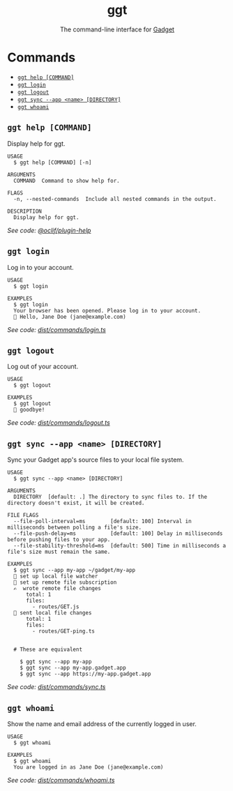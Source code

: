 <div align="center">
  <h1>ggt</h1>
  The command-line interface for <a href="https://gadget.dev">Gadget</a>
</div>

# Commands

  <!-- commands -->

- [`ggt help [COMMAND]`](#ggt-help-command)
- [`ggt login`](#ggt-login)
- [`ggt logout`](#ggt-logout)
- [`ggt sync --app <name> [DIRECTORY]`](#ggt-sync---app-name-directory)
- [`ggt whoami`](#ggt-whoami)

## `ggt help [COMMAND]`

Display help for ggt.

```
USAGE
  $ ggt help [COMMAND] [-n]

ARGUMENTS
  COMMAND  Command to show help for.

FLAGS
  -n, --nested-commands  Include all nested commands in the output.

DESCRIPTION
  Display help for ggt.
```

_See code: [@oclif/plugin-help](https://github.com/oclif/plugin-help/blob/v5.1.12/src/commands/help.ts)_

## `ggt login`

Log in to your account.

```
USAGE
  $ ggt login

EXAMPLES
  $ ggt login
  Your browser has been opened. Please log in to your account.
  👋 Hello, Jane Doe (jane@example.com)
```

_See code: [dist/commands/login.ts](gadget-inc/ggt)_

## `ggt logout`

Log out of your account.

```
USAGE
  $ ggt logout

EXAMPLES
  $ ggt logout
  👋 goodbye!
```

_See code: [dist/commands/logout.ts](gadget-inc/ggt)_

## `ggt sync --app <name> [DIRECTORY]`

Sync your Gadget app's source files to your local file system.

```
USAGE
  $ ggt sync --app <name> [DIRECTORY]

ARGUMENTS
  DIRECTORY  [default: .] The directory to sync files to. If the directory doesn't exist, it will be created.

FILE FLAGS
  --file-poll-interval=ms        [default: 100] Interval in milliseconds between polling a file's size.
  --file-push-delay=ms           [default: 100] Delay in milliseconds before pushing files to your app.
  --file-stability-threshold=ms  [default: 500] Time in milliseconds a file's size must remain the same.

EXAMPLES
  $ ggt sync --app my-app ~/gadget/my-app
  👀 set up local file watcher
  📡 set up remote file subscription
  ✍️  wrote remote file changes
      total: 1
      files:
        - routes/GET.js
  🚀 sent local file changes
      total: 1
      files:
        - routes/GET-ping.ts


  # These are equivalent

    $ ggt sync --app my-app
    $ ggt sync --app my-app.gadget.app
    $ ggt sync --app https://my-app.gadget.app
```

_See code: [dist/commands/sync.ts](gadget-inc/ggt)_

## `ggt whoami`

Show the name and email address of the currently logged in user.

```
USAGE
  $ ggt whoami

EXAMPLES
  $ ggt whoami
  You are logged in as Jane Doe (jane@example.com)
```

_See code: [dist/commands/whoami.ts](gadget-inc/ggt)_

<!-- commandsstop -->
